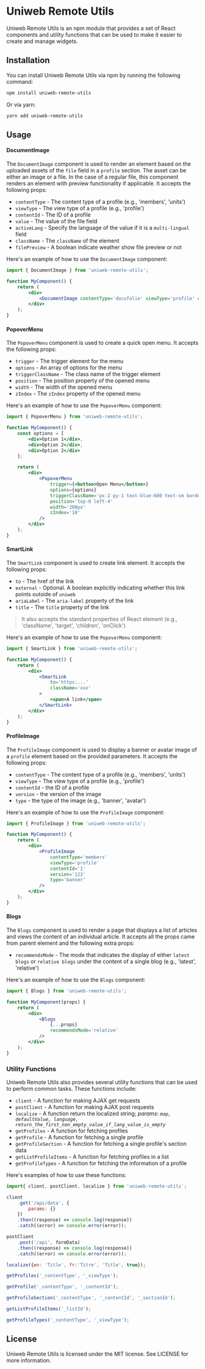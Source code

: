 # Uniweb Remote Utils

Uniweb Remote Utils is an npm module that provides a set of React components and utility functions that can be used to make it easier to create and manage widgets.

<!-- This module provides five components: `ProfileImage`, `PopoverMenu`, `SmartLink`, `DocumentImage` and `Blogs`. -->

## Installation

You can install Uniweb Remote Utils via npm by running the following command:

```bash
npm install uniweb-remote-utils
```

Or via yarn:

```bash
yarn add uniweb-remote-utils
```

## Usage

#### DocumentImage

The `DocumentImage` component is used to render an element based on the uploaded assets of the `file` field in a `profile` section. The asset can be either an image or a file. In the case of a regular file, this component renders an element with preview functionality if applicable. It accepts the following props:

-   `contentType` - The content type of a profile (e.g., 'members', 'units')
-   `viewType` - The view type of a profile (e.g., 'profile')
-   `contentId` - The ID of a profile
-   `value` - The value of the file field
-   `activeLang` - Specify the language of the value if it is a `multi-lingual` field
-   `className` - The `className` of the element
-   `filePreview` - A boolean indicate weather show file preview or not

Here's an example of how to use the `DocumentImage` component:

```jsx
import { DocumentImage } from 'uniweb-remote-utils';

function MyComponent() {
    return (
        <div>
            <DocumentImage contentType='docufolio' viewType='profile' contentId='1' value='_fieldValue' activeLang='en' className='xxx' filePreview={true} />
        </div>
    );
}
```

#### PopoverMenu

The `PopoverMenu` component is used to create a quick open menu. It accepts the following props:

-   `trigger` - The trigger element for the menu
-   `options` - An array of options for the menu
-   `triggerClassName` - The class name of the trigger element
-   `position` - The position property of the opened menu
-   `width` - The width of the opened menu
-   `zIndex` - The `zIndex` property of the opened menu

Here's an example of how to use the `PopoverMenu` component:

```jsx
import { PopoverMenu } from 'uniweb-remote-utils';

function MyComponent() {
    const options = [
        <div>Option 1</div>, 
        <div>Option 2</div>, 
        <div>Option 2</div>
    ];

    return (
        <div>
            <PopoverMenu 
                trigger={<button>Open Menu</button>} 
                options={options} 
                triggerClassName='px-2 py-1 text-blue-600 text-sm border rounded' 
                position='top-0 left-4' 
                width='200px' 
                zIndex='10' 
            />
        </div>
    );
}
```

#### SmartLink

The `SmartLink` component is used to create link element. It accepts the following props:

-   `to` - The href of the link
-   `external` - Optional. A boolean explicitly indicating whether this link points outside of `uniweb`
-   `ariaLabel` - The `aria-label` property of the link
-   `title` - The `title` property of the link

> It also accepts the standard properties of React element (e.g., 'className', 'target', 'children', 'onClick')

Here's an example of how to use the `PopoverMenu` component:

```jsx
import { SmartLink } from 'uniweb-remote-utils';

function MyComponent() {
    return (
        <div>
            <SmartLink 
                to='https:...' 
                className='xxx'
            >
                <span>A link</span>
            </SmartLink>
        </div>
    );
}
```

#### ProfileImage

The `ProfileImage` component is used to display a banner or avatar image of a `profile` element based on the provided parameters. It accepts the following props:

-   `contentType` - The content type of a profile (e.g., 'members', 'units')
-   `viewType` - The view type of a profile (e.g., 'profile')
-   `contentId` - the ID of a profile
-   `version` - the version of the image
-   `type` - the type of the image (e.g., 'banner', 'avatar')

Here's an example of how to use the `ProfileImage` component:

```jsx
import { ProfileImage } from 'uniweb-remote-utils';

function MyComponent() {
    return (
        <div>
            <ProfileImage 
                contentType='members' 
                viewType='profile' 
                contentId='1' 
                version='123' 
                type='banner' 
            />
        </div>
    );
}
```

#### Blogs

The `Blogs` component is used to render a page that displays a list of articles and views the content of an individual article. It accepts all the props came from parent element and the following extra props:

-   `recommendsMode` - The mode that indicates the display of either `latest blogs` or `relative blogs` under the content of a single blog (e.g., 'latest', 'relative')

Here's an example of how to use the `Blogs` component:

```jsx
import { Blogs } from 'uniweb-remote-utils';

function MyComponent(props) {
    return (
        <div>
            <Blogs 
                {...props} 
                recommendsMode='relative' 
            />
        </div>
    );
}
```

### Utility Functions

Uniweb Remote Utils also provides several utility functions that can be used to perform common tasks. These functions include:

-   `client` - A function for making AJAX get requests
-   `postClient` - A function for making AJAX post requests
-   `localize` - A function return the localized string; _params: `map, defaultValue, language, return_the_first_non_empty_value_if_lang_value_is_empty`_
-   `getProfiles` - A function for fetching profiles
-   `getProfile` - A function for fetching a single profile
-   `getProfileSection` - A function for fetching a single profile's section data
-   `getListProfileItems` - A function for fetching profiles in a list
-   `getProfileTypes` - A function for fetching the information of a profile

Here's examples of how to use these functions:

```js
import{ client, postClient, localize } from 'uniweb-remote-utils';

client
    .get('/api/data', {
        params: {}
    })
    .then((response) => console.log(response))
    .catch((error) => console.error(error));

postClient
    .post('/api', formData)
    .then((response) => console.log(response))
    .catch((error) => console.error(error));

localize({en: 'Title', fr:'Titre', 'Title', true});

getProfiles('_contentType', '_viewType');

getProfile('_contentType', '_contentId');

getProfileSection('_contentType', '_contentId', '_sectionId');

getListProfileItems('_listId');

getProfileTypes('_contentType', '_viewType');
```

## License

Uniweb Remote Utils is licensed under the MIT license. See LICENSE for more information.
